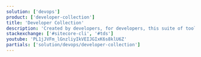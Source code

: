 ```yaml
---
solution: ['devops']
product: ['developer-collection']
title: 'Developer Collection'
description: 'Created by developers, for developers, this suite of tools allows your team to automate builds and deployments, easily compare and merge databases, and collaborate more efficiently.'
stackexchange: ['#sitecore-cli', '#tds']
youtube: 'PL1jJVFm_lGnzliyIkVEIJGIxK6s8klU6Z'
partials: ['solution/devops/developer-collection']
---
```

